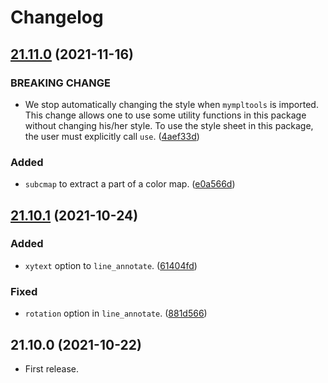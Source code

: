 # Changelog

<a name="21.11.0"></a>
## [21.11.0] (2021-11-16)
### BREAKING CHANGE
- We stop automatically changing the style when `mympltools` is imported.
  This change allows one to use some utility functions in this package without
  changing his/her style.
  To use the style sheet in this package, the user must explicitly call
  `use`.
  ([4aef33d](https://github.com/tueda/mympltools/commit/4aef33d578ed80a157f9de50a19ffbc232693d1a))

### Added
- `subcmap` to extract a part of a color map.
  ([e0a566d](https://github.com/tueda/mympltools/commit/e0a566d4e9e58db8a812ee0db2ee36547b376747))


<a name="21.10.1"></a>
## [21.10.1] (2021-10-24)
### Added
- `xytext` option to `line_annotate`.
  ([61404fd](https://github.com/tueda/mympltools/commit/61404fd4bd1be3c6fd57877bfee04a2a039013b0))

### Fixed
- `rotation` option in `line_annotate`.
  ([881d566](https://github.com/tueda/mympltools/commit/881d566728b6dcaee1305e24ba0fa654a472996a))


<a name="21.10.0"></a>
## 21.10.0 (2021-10-22)
- First release.


[21.11.0]: https://github.com/tueda/mympltools/compare/21.10.1...21.11.0
[21.10.1]: https://github.com/tueda/mympltools/compare/21.10.0...21.10.1

